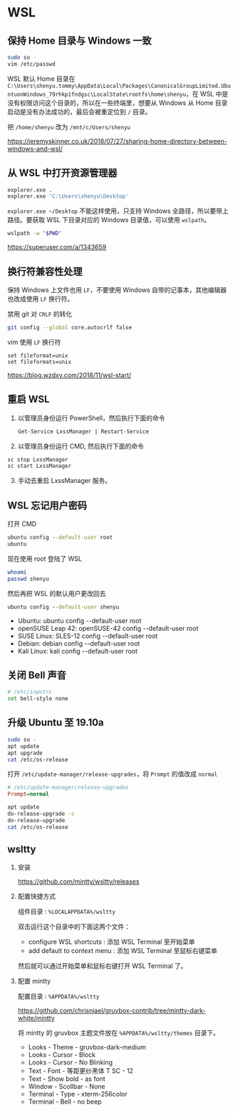 # WSL


## 保持 Home 目录与 Windows 一致

```bash
sudo su -
vim /etc/passwd
```

WSL 默认 Home 目录在 `C:\Users\shenyu.tommy\AppData\Local\Packages\CanonicalGroupLimited.UbuntuonWindows_79rhkp1fndgsc\LocalState\rootfs\home\shenyu`，在 WSL 中是没有权限访问这个目录的，所以在一些终端里，想要从 Windows 从 Home 目录启动是没有办法成功的，最后会被重定位到 `/` 目录。

把 `/home/shenyu` 改为 `/mnt/c/Users/shenyu`

https://jeremyskinner.co.uk/2018/07/27/sharing-home-directory-between-windows-and-wsl/

## 从 WSL 中打开资源管理器

```bash
explorer.exe .
explorer.exe 'C:\Users\shenyu\Desktop'
```
`explorer.exe ~/Desktop`  不能这样使用，只支持 Windows 全路径，所以要带上路径。要获取 WSL 下目录对应的 Windows 目录值，可以使用 `wslpath`。

```bash
wslpath -w "$PWD"
```

https://superuser.com/a/1343659


## 换行符兼容性处理

保持 Windows 上文件也用 `LF`，不要使用 Windows 自带的记事本，其他编辑器也改成使用 `LF` 换行符。

禁用 git 对 `CRLF` 的转化

```bash
git config --global core.autocrlf false
```

vim 使用 `LF` 换行符

```vim
set fileformat=unix
set fileformats=unix
```

https://blog.wzdxy.com/2018/11/wsl-start/

## 重启 WSL

1. 以管理员身份运行 PowerShell，然后执行下面的命令

   ```cmd
   Get-Service LxssManager | Restart-Service
   ```

2. 以管理员身份运行 CMD, 然后执行下面的命令

  ```cmd
  sc stop LxssManager
  sc start LxssManager
  ```

3. 手动去重启 LxssManager 服务。

## WSL 忘记用户密码

打开 CMD

```cmd
ubuntu config --default-user root
ubuntu
```

现在使用 root 登陆了 WSL

```bash
whoami
passwd shenyu
```

然后再把 WSL 的默认用户更改回去

```cmd
ubuntu config --default-user shenyu
```

* Ubuntu: ubuntu config --default-user root
* openSUSE Leap 42: openSUSE-42 config --default-user root
* SUSE Linux: SLES-12 config --default-user root
* Debian: debian config --default-user root
* Kali Linux: kali config --default-user root

## 关闭 Bell 声音

```bash
# /etc/inputrc
set bell-style none
```

## 升级 Ubuntu 至 19.10a

```bash
sudo su -
apt update
apt upgrade
cat /etc/os-release
```

打开 `/etc/update-manager/release-upgrades`，将 `Prompt` 的值改成 `normal`

```cfg
# /etc/update-manager/release-upgrades
Prompt=normal
```

```bash
apt update
do-release-upgrade -c
do-release-upgrade
cat /etc/os-release
```

## wsltty

1. 安装

   https://github.com/mintty/wsltty/releases

2. 配置快捷方式

   组件目录 : `%LOCALAPPDATA%/wsltty`

   双击运行这个目录中的下面这两个文件：

   * configure WSL shortcuts : 添加 WSL Terminal 至开始菜单
   * add default to context menu : 添加 WSL Terminal 至鼠标右键菜单

   然后就可以通过开始菜单和鼠标右键打开 WSL Terminal 了。

3. 配置 mintty

   配置目录 : `%APPDATA%/wsltty`

   https://github.com/chrisniael/gruvbox-contrib/tree/mintty-dark-white/mintty

   将 mintty 的 gruvbox 主题文件放在 `%APPDATA%/wsltty/themes` 目录下。

   * Looks - Theme - gruvbox-dark-medium
   * Looks - Cursor - Block
   * Looks - Cursor - No Blinking
   * Text - Font - 等距更纱黑体 T SC - 12
   * Text - Show bold - as font
   * Window - Scollbar - None
   * Terminal - Type - xterm-256color
   * Terminal - Bell - no beep
